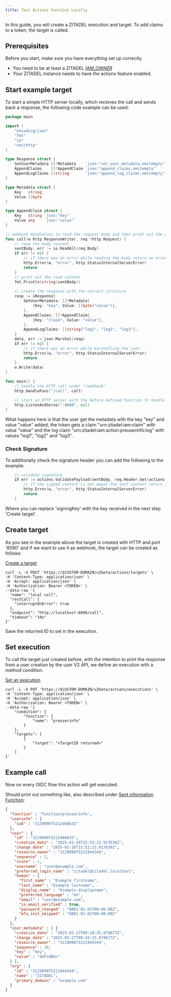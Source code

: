 ```yaml
---
title: Test Actions Function Locally
---
```


In this guide, you will create a ZITADEL execution and target. To add claims to a token, the target is called.

## Prerequisites

Before you start, make sure you have everything set up correctly.

- You need to be at least a ZITADEL [_IAM_OWNER_](/guides/manage/console/managers)
- Your ZITADEL instance needs to have the actions feature enabled.

## Start example target

To start a simple HTTP server locally, which receives the call and sends back a response, the following code example can be used:

```go
package main

import (
	"encoding/json"
	"fmt"
	"io"
	"net/http"
)

type Response struct {
	SetUserMetadata []*Metadata    `json:"set_user_metadata,omitempty"`
	AppendClaims    []*AppendClaim `json:"append_claims,omitempty"`
	AppendLogClaims []string       `json:"append_log_claims,omitempty"`
}

type Metadata struct {
	Key   string
	Value []byte
}

type AppendClaim struct {
	Key   string `json:"key"`
	Value any    `json:"value"`
}

// webhook HandleFunc to read the request body and then print out the contents
func call(w http.ResponseWriter, req *http.Request) {
	// read the body content
	sentBody, err := io.ReadAll(req.Body)
	if err != nil {
		// if there was an error while reading the body return an error
		http.Error(w, "error", http.StatusInternalServerError)
		return
	}
	// print out the read content
	fmt.Println(string(sentBody))
    
	// create the response with the correct structure
	resp := &Response{
		SetUserMetadata: []*Metadata{
			{Key: "key", Value: []byte("value")},
		},
		AppendClaims: []*AppendClaim{
			{Key: "claim", Value: "value"},
		},
		AppendLogClaims: []string{"log1", "log2", "log3"},
	}
	data, err := json.Marshal(resp)
	if err != nil {
		// if there was an error while marshalling the json
		http.Error(w, "error", http.StatusInternalServerError)
		return
	}
	w.Write(data)
}

func main() {
	// handle the HTTP call under "/webhook"
	http.HandleFunc("/call", call)

	// start an HTTP server with the before defined function to handle the endpoint under "http://localhost:8090"
	http.ListenAndServe(":8090", nil)
}
```

What happens here is that the user get the metadata with the key "key" and value "value" added, the token gets a claim "urn:zitadel:iam:claim" with value "value" and the log claim "urn:zitadel:iam:action:preuserinfo:log" with values "log1", "log2" and "log3".

### Check Signature

To additionally check the signature header you can add the following to the example:
```go
	// validate signature
	if err := actions.ValidatePayload(sentBody, req.Header.Get(actions.SigningHeader), signingKey); err != nil {
		// if the signed content is not equal the sent content return an error
		http.Error(w, "error", http.StatusInternalServerError)
		return
	}
```

Where you can replace 'signingKey' with the key received in the next step 'Create target'.

## Create target

As you see in the example above the target is created with HTTP and port '8090' and if we want to use it as webhook, the target can be created as follows:

[Create a target](/apis/resources/action_service_v2/zitadel-actions-create-target)

```shell
curl -L -X POST 'https://$CUSTOM-DOMAIN/v2beta/actions/targets' \
-H 'Content-Type: application/json' \
-H 'Accept: application/json' \
-H 'Authorization: Bearer <TOKEN>' \
--data-raw '{
  "name": "local call",
  "restCall": {
    "interruptOnError": true    
  },
  "endpoint": "http://localhost:8090/call",
  "timeout": "10s"
}'
```

Save the returned ID to set in the execution.

## Set execution

To call the target just created before, with the intention to print the response from a user creation by the user V2 API, we define an execution with a method condition.

[Set an execution](/apis/resources/action_service_v2/zitadel-actions-set-execution)

```shell
curl -L -X PUT 'https://$CUSTOM-DOMAIN/v2beta/actions/executions' \
-H 'Content-Type: application/json' \
-H 'Accept: application/json' \
-H 'Authorization: Bearer <TOKEN>' \
--data-raw '{
    "condition": {
        "function": {
            "name": "preuserinfo"
        }
    },
    "targets": [
        {
            "target": "<TargetID returned>"
        }
    ]
}'
```

## Example call

Now on every OIDC flow this action will get executed.

Should print out something like, also described under [Sent information Function](./usage#sent-information-function):
```json
{
  "function" : "function/preuserinfo",
  "userinfo" : {
    "sub" : "312909075212468632"
  },
  "user" : {
    "id" : "312909075212468632",
    "creation_date" : "2025-03-26T15:52:23.917636Z",
    "change_date" : "2025-03-26T15:52:23.917636Z",
    "resource_owner" : "312909075211944344",
    "sequence" : 2,
    "state" : 1,
    "username" : "user@example.com",
    "preferred_login_name" : "zitadel@zitadel.localhost",
    "human" : {
      "first_name" : "Example firstname",
      "last_name" : "Example lastname",
      "display_name" : "Example displayname",
      "preferred_language" : "en",
      "email" : "user@example.com",
      "is_email_verified" : true,
      "password_changed" : "0001-01-01T00:00:00Z",
      "mfa_init_skipped" : "0001-01-01T00:00:00Z"
    }
  },
  "user_metadata" : [ {
    "creation_date" : "2025-03-27T09:10:25.879677Z",
    "change_date" : "2025-03-27T09:10:25.879677Z",
    "resource_owner" : "312909075211944344",
    "sequence" : 18,
    "key" : "key",
    "value" : "dmFsdWU="
  } ],
  "org" : {
    "id" : "312909075211944344",
    "name" : "ZITADEL",
    "primary_domain" : "example.com"
  }
}
```


